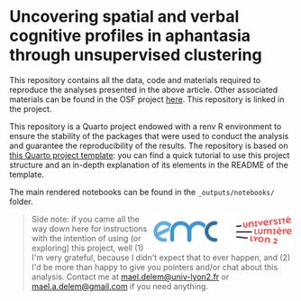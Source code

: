 # Uncovering spatial and verbal cognitive profiles in aphantasia through unsupervised clustering
This repository contains all the data, code and materials required to reproduce the analyses presented in the above article. Other associated materials can be found in the OSF project [here](https://osf.io/7vsx6/). This repository is linked in the project.

This repository is a Quarto project endowed with a renv R environment to ensure the stability of the packages that were used to conduct the analysis and guarantee the reproducibility of the results. The repository is based on [this Quarto project template](https://github.com/m-delem/my-quarto-template): you can find a quick tutorial to use this project structure and an in-depth explanation of its elements in the README of the template.

The main rendered notebooks can be found in the `_outputs/notebooks/` folder.

<img src='logo/logo-emc-lyon2.png' align="right" width="250" />

> Side note: if you came all the way down here for instructions with the intention of using (or exploring) this project, well (1) I'm very grateful, because I didn't expect that to ever happen, and (2) I'd be more than happy to give you pointers and/or chat about this analysis. Contact me at <mael.delem@univ-lyon2.fr> or <mael.a.delem@gmail.com> if you need anything.
